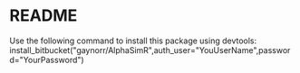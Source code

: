 # README #

Use the following command to install this package using devtools:
install_bitbucket("gaynorr/AlphaSimR",auth_user="YouUserName",password="YourPassword")